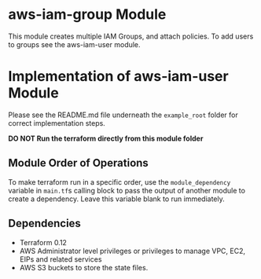 aws-iam-group Module
================

This module creates multiple IAM Groups, and attach policies.  To add users to groups see the aws-iam-user module.

Implementation of aws-iam-user Module
================================

Please see the README.md file underneath the `example_root` folder for correct implementation steps.

**DO NOT Run the terraform directly from this module folder**

Module Order of Operations
--------------------------
To make terraform run in a specific order, use the `module_dependency` variable in `main.tf`s calling block to pass the output of another module
to create a dependency.  Leave this variable blank to run immediately.

Dependencies
------------

* Terraform 0.12
* AWS Administrator level privileges or privileges to manage VPC, EC2, EIPs and related services
* AWS S3 buckets to store the state files.
